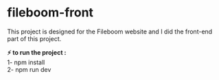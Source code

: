 # fileboom-front
This project is designed for the Fileboom website and I did the front-end part of this project.

<strong>⚡ to run the project :</strong> <br>
1- npm install <br>
2- npm run dev <br>
